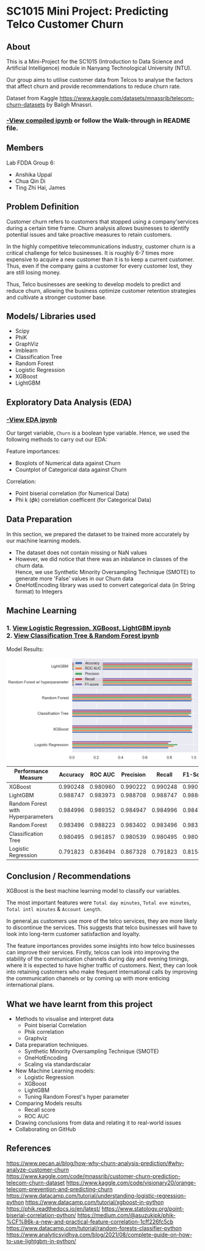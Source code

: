 # SC1015 Mini Project: Predicting Telco Customer Churn


## About 
This is a Mini-Project for the SC1015 (Introduction to Data Science and Artificial Intelligence) module in Nanyang Technological University (NTU).

Our group aims to utilise customer data from Telcos to analyse the factors that affect churn and provide recommendations to reduce churn rate.

Dataset from Kaggle https://www.kaggle.com/datasets/mnassrib/telecom-churn-datasets by Baligh Mnassri.

### [-View compiled ipynb](https://github.com/chuaqindi/sc1015-miniproject/blob/main/compiled.ipynb) or follow the Walk-through in README file.

## Members

Lab FDDA Group 6: 

- Anshika Uppal
- Chua Qin Di
- Ting Zhi Hai, James


## Problem Definition 

Customer churn refers to customers that stopped using a company'services during a certain time frame. Churn analysis allows businesses to identify potential issues and take proactive measures to retain customers.

In the highly competitive telecommunications industry, customer churn is a critical challenge for telco businesses. It is roughly 6-7 times more expensive to acquire a new customer than it is to keep a current customer. Thus, even if the company gains a customer for every customer lost, they are still losing money. 

Thus, Telco businesses are seeking to develop models to predict and reduce churn, allowing the business optimize customer retention strategies and cultivate a stronger customer base.


## Models/ Libraries used
- Scipy
- PhiK
- GraphViz
- Imblearn
- Classification Tree
- Random Forest
- Logistic Regression
- XGBoost
- LightGBM


## Exploratory Data Analysis (EDA)

### [-View EDA ipynb](https://github.com/chuaqindi/sc1015-miniproject/blob/main/EDA.ipynb)



Our target variable, `Churn` is a boolean type variable. Hence, we used the following methods to carry out our EDA:

Feature importances:
- Boxplots of Numerical data against Churn
- Countplot of Categorical data against Churn

Correlation:
- Point biserial correlation (for Numerical Data)
- Phi k (𝜙k) correlation coefficent (for Categorical Data)


## Data Preparation

In this section, we prepared the dataset to be trained more accurately by our machine learning models.

- The dataset does not contain missing or NaN values
- However, we did notice that there was an inbalance in classes of the churn data.<br> Hence, we use Synthetic Minority Oversampling Technique (SMOTE) to generate more 'False' values in our Churn data 
- OneHotEncoding library was used to convert categorical data (in String format) to Integers


## Machine Learning
### 1. [View Logistic Regression, XGBoost, LightGBM ipynb](https://github.com/chuaqindi/sc1015-miniproject/blob/main/LR_XGB_LGBM.ipynb) <br> 2. [View Classification Tree & Random Forest ipynb](https://github.com/chuaqindi/sc1015-miniproject/blob/main/ClasssificationTree_RandForest.ipynb) 

Model Results:

![image](https://github.com/chuaqindi/sc1015-miniproject/blob/main/barchart.jpg)


|      Performance Measure                    | Accuracy | ROC AUC | Precision | Recall | F1-Score |
| ------                             | ------ | ------ | ------ | ------ | ------ |
| XGBoost                            | 0.990248	 | 0.980960 | 0.990222 | 0.990248 | 0.990162 |
| LightGBM                           | 0.988747 | 0.983973 | 0.988708 | 0.988747 | 0.988636 |
| Random Forest with Hyperparameters | 0.984996	 | 0.989352 | 0.984947 | 0.984996 | 0.984779 |
| Random Forest                      | 0.983496 | 0.988223 | 0.983402 | 0.983496 | 0.983257 |
| Classification Tree                | 0.980495	 | 0.961857 | 0.980539 | 0.980495 | 0.980516 |
| Logistic Regression                | 0.791823 | 0.836494 | 0.867328 | 0.791823 | 0.815843 |


## Conclusion / Recommendations
 
XGBoost is the best machine learning model to classify our variables. 

The most important features were `Total day minutes`, `Total eve minutes`, `Total intl minutes` & `Account Length`.


In general,as customers use more of the telco services, they are more likely to discontinue the services. This suggests that telco businesses will have to look into long-term customer satisfaction and loyalty. 

The feature importances provides some insights into how telco businesses can improve their services. Firstly, telcos can look into improving the stability of the communication channels during day and evening timings, where it is expected to have higher traffic of customers. Next, they can look into retaining customers who make frequent international calls by improving the communication channels or by coming up with more enticing international plans.


## What we have learnt from this project 
- Methods to visualise and interpret data
  - Point biserial Correlation
  - Phik correlation
  - Graphviz
- Data preparation techniques.
  - Synthetic Minority Oversampling Technique (SMOTE)
  - OneHotEncoding
  - Scaling via standardscalar
- New Machine Learning models:
  - Logistic Regression
  - XGBoost
  - LightGBM
  - Tuning Random Forest's hyper parameter
- Comparing Models results
  -  Recall score
  -  ROC AUC
- Drawing conclusions from data and relating it to real-world issues
- Collaborating on GitHub



## References
https://www.pecan.ai/blog/how-why-churn-analysis-prediction/#why-analyze-customer-churn
https://www.kaggle.com/code/mnassrib/customer-churn-prediction-telecom-churn-dataset
https://www.kaggle.com/code/visionary20/orange-telecom-prevention-and-predicting-churn
https://www.datacamp.com/tutorial/understanding-logistic-regression-python
https://www.datacamp.com/tutorial/xgboost-in-python
https://phik.readthedocs.io/en/latest/
https://www.statology.org/point-biserial-correlation-python/
https://medium.com/@asuzukipk/phik-%CF%86k-a-new-and-practical-feature-correlation-1cff226fc5cb
https://www.datacamp.com/tutorial/random-forests-classifier-python
https://www.analyticsvidhya.com/blog/2021/08/complete-guide-on-how-to-use-lightgbm-in-python/
